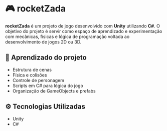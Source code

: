 # 🎮 rocketZada

**rocketZada** é um projeto de jogo desenvolvido com **Unity** utilizando **C#**. O objetivo do projeto é servir como espaço de aprendizado e experimentação com mecânicas, físicas e lógica de programação voltada ao desenvolvimento de jogos 2D ou 3D.

## 🧩 Aprendizado do projeto

- Estrutura de cenas
- Física e colisões
- Controle de personagem
- Scripts em C# para lógica do jogo
- Organização de GameObjects e prefabs

## ⚙️ Tecnologias Utilizadas

- Unity
- C#

